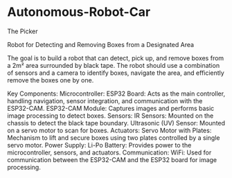 # Autonomous-Robot-Car
The Picker 

Robot for Detecting and Removing Boxes from a Designated Area

The goal is to build a robot that can detect, pick up, and remove boxes from a 2m² area surrounded by black tape. The robot should use a combination of sensors and a camera to identify boxes, navigate the area, and efficiently remove the boxes one by one.

Key Components:
  Microcontroller:
      ESP32 Board: Acts as the main controller, handling navigation, sensor integration, and communication with the ESP32-CAM.
      ESP32-CAM Module: Captures images and performs basic image processing to detect boxes.
 Sensors:
     IR Sensors: Mounted on the chassis to detect the black tape boundary.
     Ultrasonic (UV) Sensor: Mounted on a servo motor to scan for boxes.
 Actuators:
     Servo Motor with Plates: Mechanism to lift and secure boxes using two plates controlled by a single servo motor.
Power Supply:
     Li-Po Battery: Provides power to the microcontroller, sensors, and actuators. 
Communication:
     WiFi: Used for communication between the ESP32-CAM and the ESP32 board for image processing.
 
     
 
      
    
